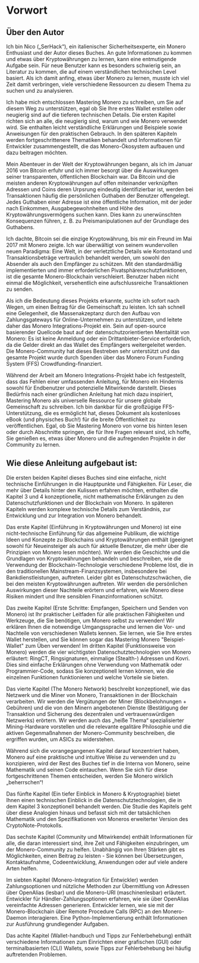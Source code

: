 <h1><b>Vorwort</h1></b>

<h2><b>Über den Autor</h2></b>

Ich bin Nico („SerHack“), ein italienischer Sicherheitsexperte, ein Monero Enthusiast und der Autor dieses Buches. An gute Informationen zu kommen und etwas über Kryptowährungen zu lernen, kann eine entmutigende Aufgabe sein. Für neue Benutzer kann es besonders schwierig sein, an Literatur zu kommen, die auf einem verständlichen technischen Level basiert. Als ich damit anfing, etwas über Monero zu lernen, musste ich viel Zeit damit verbringen, viele verschiedene Ressourcen zu diesem Thema zu suchen und zu analysieren.

Ich habe mich entschlossen Mastering Monero zu schreiben, um Sie auf diesem Weg zu unterstützen, egal ob Sie Ihre erstes Wallet erstellen oder neugierig sind auf die tieferen technischen Details. Die ersten Kapitel richten sich an alle, die neugierig sind, warum und wie Monero verwendet wird. Sie enthalten leicht verständliche Erklärungen und Beispiele sowie Anweisungen für den praktischen Gebrauch. In  den späteren Kapiteln werden fortgeschrittenere Thematiken behandelt und Informationen für Entwickler zusammengestellt, die das Monero-Ökosystem aufbauen und dazu beitragen möchten.

Mein Abenteuer in der Welt der Kryptowährungen begann, als ich im Januar 2016 von Bitcoin erfuhr und ich immer besorgt über die Auswirkungen seiner transparenten, öffentlichen Blockchain war. Da Bitcoin und die meisten anderen Kryptowährungen auf offen miteinander verknüpften Adressen und Coins deren Urpsrung eindeutig identifizierbar ist, werden bei Transaktionen häufig die persönlichen Guthaben der Benutzer offengelegt. Jedes Guthaben einer Adresse ist eine öffentliche Information, mit der jeder nach Einkommen, Ausgabegewohnheiten und Höhe des Kryptowährungsvermögens suchen kann. Dies kann zu unerwünschten Konsequenzen führen, z. B. zu Preismanipulationen auf der Grundlage des Guthabens.

Ich dachte, Bitcoin sei die einzige Kryptowährung, bis mir ein Freund im Mai 2017 mit Monero zeigte. Ich war überwältigt von seinem wundervollen neuen Paradigma: Eine Welt, in der verletztliche Details wie Kontostand und Transaktionsbeträge vertraulich behandelt werden, um sowohl den Absender als auch den Empfänger zu schützen. Mit den standardmäßig implementierten und immer erforderlichen Pivatsphärenschutzfunktionen, ist die gesamte Monero-Blockchain verschleiert. Benutzer haben nicht einmal die Möglichkeit, versehentlich eine aufschlussreiche Transaktionen zu senden.

Als ich die Bedeutung dieses Projekts erkannte, suchte ich sofort nach Wegen, um einen Beitrag für die Gemeinschaft zu leisten. Ich sah schnell eine Gelegenheit, die Massenakzeptanz durch den Aufbau von Zahlungsgateways für Online-Unternehmen zu unterstützen, und leitete daher das Monero Integrations-Projekt ein. Sein auf open-source basierender Quellcode baut auf der datenschutzorientierten Mentalität von Monero: Es ist keine Anmeldung oder ein Drittanbieter-Service erforderlich, da die Gelder direkt an das Wallet des Empfängers weitergeleitet werden. Die Monero-Community hat dieses Bestreben sehr unterstützt und das gesamte Projekt wurde durch Spenden über das Monero Forum Funding System (FFS) Crowdfunding-finanziert.

Während der Arbeit am Monero Integrations-Projekt habe ich festgestellt, dass das Fehlen einer umfassenden Anleitung, für Monero ein Hindernis sowohl für Endbenutzer und potenzielle Mitwirkende darstellt. Dieses Bedürfnis nach einer gründlichen Anleitung hat mich dazu inspiriert, Mastering Monero als universelle Ressource für unsere globale Gemeinschaft zu schreiben. Ich bin dankbar für die großzügige FFS-Unterstützung, die es ermöglicht hat, dieses Dokument als kostenloses eBook (und physisches Buch!) für die breite Öffentlichkeit zu veröffentlichen. Egal, ob Sie Mastering Monero von vorne bis hinten lesen oder durch Abschnitte springen, die für Ihre Fragen relevant sind, ich hoffe, Sie genießen es, etwas über Monero und die aufregenden Projekte in der Community zu lernen. 

<h2><b>Wie diese Anleitung aufgebaut ist:</h2></b>

Die ersten beiden Kapitel dieses Buches sind eine einfache, nicht technische Einführungen in die Hauptpunkte und Fähigkeiten. Für Leser, die mehr über Details hinter den Kulissen erfahren möchten, enthalten die Kapitel 3 und 4 konzeptionelle, nicht mathematische Erklärungen zu den Datenschutzfunktionen und der Blockchain von Monero. In späteren Kapiteln werden komplexe technische Details zum Verständnis, zur Entwicklung und zur Integration von Monero behandelt.

Das erste Kapitel (Einführung in Kryptowährungen und Monero) ist eine nicht-technische Einführung für das allgemeine Publikum, die wichtige Ideen und Konzepte zu Blockchains und Kryptowährungen enthält (geeignet sowohl für Neueinsteiger als auch für aktuelle Benutzer, die mehr über die Prinzipien von Monero lesen möchten). Wir werden die Geschichte und die Grundlagen von Kryptowährungen behandeln und beschreiben, wie die Verwendung der Blockchain-Technologie verschiedene Probleme löst, die in den traditionellen Mainstream-Finanzsystemen, insbesondere bei Bankdienstleistungen, auftreten. Leider gibt es Datenschutzschwächen, die bei den meisten Kryptowährungen auftreten. Wir werden die persönlichen Auswirkungen dieser Nachteile erörtern und erfahren, wie Monero diese Risiken mindert und Ihre sensiblen Finanzinformationen schützt.

Das zweite Kapitel (Erste Schritte: Empfangen, Speichern und Senden von Monero) ist Ihr praktischer Leitfaden für alle praktischen Fähigkeiten und Werkzeuge, die Sie benötigen, um Monero selbst zu verwenden! Wir erklären Ihnen die notwendige Umgangssprache und lernen die Vor- und Nachteile von verschiedenen Wallets kennen. Sie lernen, wie Sie Ihre erstes Wallet herstellen, und Sie können sogar das Mastering Monero "Beispiel-Wallet" zum Üben verwenden! Im dritten Kapitel (Funktionsweise von Monero) werden die vier wichtigsten Datenschutztechnologien von Monero erläutert: RingCT, Ringsignaturen, einmalige (Stealth-) Adressen und Kovri. Dies sind einfache Erklärungen ohne Verwendung von Mathematik oder Programmier-Code, sodass Sie konzeptionell lernen können, wie die einzelnen Funktionen funktionieren und welche Vorteile sie bieten.

Das vierte Kapitel (The Monero Network) beschreibt konzeptionell, wie das Netzwerk und die Miner von Monero, Transaktionen in der Blockchain verarbeiten. Wir werden die Vergütungen der Miner (Blockbelohnungen + Gebühren) und die von den Minern angebotenen Dienste (Bestätigung der Transaktion und Sicherung des dezentralen und vertrauenswürdigen Netzwerks) erörtern. Wir werden auch das „heiße Thema“ spezialisierter Mining-Hardware vorstellen und die relevante egalitäre Philosophie und die aktiven Gegenmaßnahmen der Monero-Community beschreiben, die ergriffen wurden, um ASICs zu widerstehen.

Während sich die vorangegangenen Kapitel darauf konzentriert haben, Monero auf eine praktische und intuitive Weise zu verwenden und zu konzipieren, wird der Rest des Buches tief in die Interna von Monero, seine Mathematik und seinen Code eintauchen. Wenn Sie sich für diese fortgeschrittenen Themen entscheiden, werden Sie Monero wirklich „beherrschen“!

Das fünfte Kapitel (Ein tiefer Einblick in Monero & Kryptographie) bietet Ihnen einen technischen Einblick in die Datenschutztechnologien, die in dem Kapitel 3 konzeptionell behandelt werden. Die Studie  des Kapitels geht über diese Analogien hinaus und befasst sich mit der tatsächlichen Mathematik und den Spezifikationen von Moneros erweiterter Version des CryptoNote-Protokolls.

Das sechste Kapitel (Community und Mitwirkende) enthält Informationen für alle, die daran interessiert sind, ihre Zeit und Fähigkeiten einzubringen, um der Monero-Community zu helfen. Unabhängig von Ihren Stärken gibt es Möglichkeiten, einen Beitrag zu leisten - Sie können bei Übersetzungen, Kontaktaufnahme, Codeentwicklung, Anwendungen oder auf viele andere Arten helfen.

Im siebten Kapitel (Monero-Integration für Entwickler) werden Zahlungsoptionen und nützliche Methoden zur Übermittlung von Adressen über OpenAlias (lesbar) und die Monero-URI (maschinenlesbar) erläutert. Entwickler für Händler-Zahlungsoptionen erfahren, wie sie über OpenAlias vereinfachte Adressen generieren. Entwickler lernen, wie sie mit der Monero-Blockchain über Remote Procedure Calls (RPC) an den Monero-Daemon interagieren. Eine Python-Implementierung enthält Informationen zur Ausführung grundlegender Aufgaben.

Das achte Kapitel (Wallet-handbuch und Tipps zur Fehlerbehebung) enthält verschiedene Informationen zum Einrichten einer grafischen (GUI) oder terminalbasierten (CLI) Wallets, sowie Tipps zur Fehlerbehebung bei häufig auftretenden Problemen.
